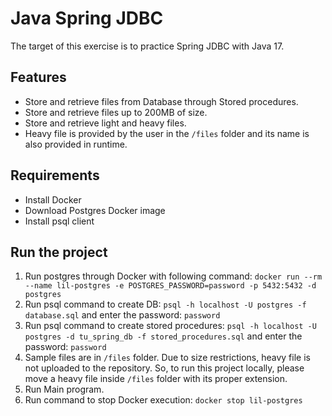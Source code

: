 # Java Spring JDBC
The target of this exercise is to practice Spring JDBC with Java 17.

## Features
- Store and retrieve files from Database through Stored procedures.
- Store and retrieve files up to 200MB of size.
- Store and retrieve light and heavy files.
- Heavy file is provided by the user in the `/files` folder and its name is also provided in runtime.

## Requirements
- Install Docker
- Download Postgres Docker image
- Install psql client

## Run the project
1. Run postgres through Docker with following command: `docker run --rm --name lil-postgres -e POSTGRES_PASSWORD=password -p 5432:5432 -d postgres`
2. Run psql command to create DB: `psql -h localhost -U postgres -f database.sql` and enter the password: `password`
3. Run psql command to create stored procedures: `psql -h localhost -U postgres -d tu_spring_db -f stored_procedures.sql` and enter the password: `password`
4. Sample files are in `/files` folder. Due to size restrictions, heavy file is not uploaded to the repository. So, to run this project locally, please move a heavy file inside `/files` folder with its proper extension.
5. Run Main program.
6. Run command to stop Docker execution: `docker stop lil-postgres`
